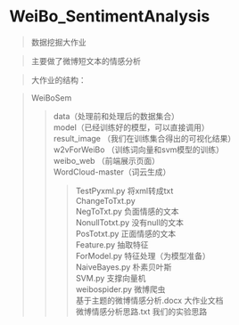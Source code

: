 # WeiBo_SentimentAnalysis


>数据挖掘大作业<br />

>主要做了微博短文本的情感分析<br />

>大作业的结构：<br />

>WeiBoSem<br />
>>data（处理前和处理后的数据集合）<br />
>>model（已经训练好的模型，可以直接调用）<br />
>>result_image	（我们在训练集合得出的可视化结果）<br />
>>w2vForWeiBo	（训练词向量和svm模型的训练）<br />
>>weibo_web		（前端展示页面）<br />
>>WordCloud-master（词云生成）<br />
>>>TestPyxml.py   	将xml转成txt<br />
>>>ChangeToTxt.py  <br />
>>>NegToTxt.py      负面情感的文本<br />
>>>NonullTotxt.py	 没有null的文本<br />
>>>PosTotxt.py		 正面情感的文本<br />
>>>Feature.py       抽取特征<br />
>>>ForModel.py		 特征处理（为模型准备）<br />
>>>NaiveBayes.py	 朴素贝叶斯<br />
>>>SVM.py		     支撑向量机<br />
>>>weibospider.py  	 微博爬虫<br />
>>>基于主题的微博情感分析.docx   	 大作业文档<br />
>>>微博情感分析思路.txt        	   我们的实验思路<br />
	